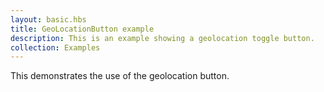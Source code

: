 ```yaml
---
layout: basic.hbs
title: GeoLocationButton example
description: This is an example showing a geolocation toggle button.
collection: Examples
---
```


This demonstrates the use of the geolocation button.
